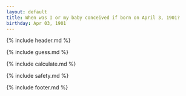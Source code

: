 ```yaml
---
layout: default
title: When was I or my baby conceived if born on April 3, 1901?
birthday: Apr 03, 1901
---
```


{% include header.md %}

{% include guess.md %}

{% include calculate.md %}

{% include safety.md %}

{% include footer.md %}



